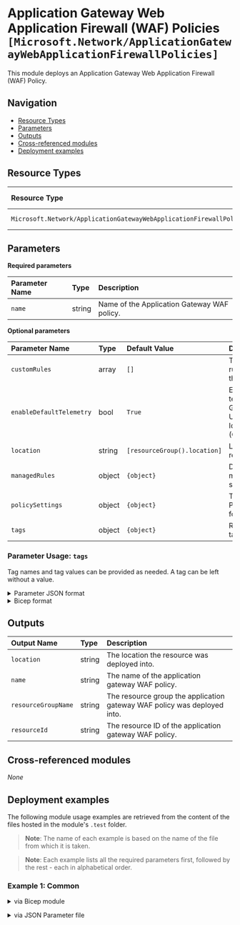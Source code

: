 # Application Gateway Web Application Firewall (WAF) Policies `[Microsoft.Network/ApplicationGatewayWebApplicationFirewallPolicies]`

This module deploys an Application Gateway Web Application Firewall (WAF) Policy.

## Navigation

- [Resource Types](#Resource-Types)
- [Parameters](#Parameters)
- [Outputs](#Outputs)
- [Cross-referenced modules](#Cross-referenced-modules)
- [Deployment examples](#Deployment-examples)

## Resource Types

| Resource Type | API Version |
| :-- | :-- |
| `Microsoft.Network/ApplicationGatewayWebApplicationFirewallPolicies` | [2022-11-01](https://learn.microsoft.com/en-us/azure/templates/Microsoft.Network/ApplicationGatewayWebApplicationFirewallPolicies) |

## Parameters

**Required parameters**

| Parameter Name | Type | Description |
| :-- | :-- | :-- |
| `name` | string | Name of the Application Gateway WAF policy. |

**Optional parameters**

| Parameter Name | Type | Default Value | Description |
| :-- | :-- | :-- | :-- |
| `customRules` | array | `[]` | The custom rules inside the policy. |
| `enableDefaultTelemetry` | bool | `True` | Enable telemetry via a Globally Unique Identifier (GUID). |
| `location` | string | `[resourceGroup().location]` | Location for all resources. |
| `managedRules` | object | `{object}` | Describes the managedRules structure. |
| `policySettings` | object | `{object}` | The PolicySettings for policy. |
| `tags` | object | `{object}` | Resource tags. |


### Parameter Usage: `tags`

Tag names and tag values can be provided as needed. A tag can be left without a value.

<details>

<summary>Parameter JSON format</summary>

```json
"tags": {
    "value": {
        "Environment": "Non-Prod",
        "Contact": "test.user@testcompany.com",
        "PurchaseOrder": "1234",
        "CostCenter": "7890",
        "ServiceName": "DeploymentValidation",
        "Role": "DeploymentValidation"
    }
}
```

</details>

<details>

<summary>Bicep format</summary>

```bicep
tags: {
    Environment: 'Non-Prod'
    Contact: 'test.user@testcompany.com'
    PurchaseOrder: '1234'
    CostCenter: '7890'
    ServiceName: 'DeploymentValidation'
    Role: 'DeploymentValidation'
}
```

</details>
<p>

## Outputs

| Output Name | Type | Description |
| :-- | :-- | :-- |
| `location` | string | The location the resource was deployed into. |
| `name` | string | The name of the application gateway WAF policy. |
| `resourceGroupName` | string | The resource group the application gateway WAF policy was deployed into. |
| `resourceId` | string | The resource ID of the application gateway WAF policy. |

## Cross-referenced modules

_None_

## Deployment examples

The following module usage examples are retrieved from the content of the files hosted in the module's `.test` folder.
   >**Note**: The name of each example is based on the name of the file from which it is taken.

   >**Note**: Each example lists all the required parameters first, followed by the rest - each in alphabetical order.

<h3>Example 1: Common</h3>

<details>

<summary>via Bicep module</summary>

```bicep
module applicationGatewayWebApplicationFirewallPolicies './network/application-gateway-web-application-firewall-policies/main.bicep' = {
  name: '${uniqueString(deployment().name, location)}-test-nagwafpcom'
  params: {
    // Required parameters
    name: '<<namePrefix>>nagwafpcom001'
    // Non-required parameters
    enableDefaultTelemetry: '<enableDefaultTelemetry>'
    managedRules: {
      managedRuleSets: [
        {
          ruleGroupOverrides: []
          ruleSetType: 'OWASP'
          ruleSetVersion: '3.2'
        }
        {
          ruleGroupOverrides: []
          ruleSetType: 'Microsoft_BotManagerRuleSet'
          ruleSetVersion: '0.1'
        }
      ]
    }
    policySettings: {
      fileUploadLimitInMb: 10
      mode: 'Prevention'
      state: 'Enabled'
    }
    tags: {
      Environment: 'Non-Prod'
      Role: 'DeploymentValidation'
    }
  }
}
```

</details>
<p>

<details>

<summary>via JSON Parameter file</summary>

```json
{
  "$schema": "https://schema.management.azure.com/schemas/2019-04-01/deploymentParameters.json#",
  "contentVersion": "1.0.0.0",
  "parameters": {
    // Required parameters
    "name": {
      "value": "<<namePrefix>>nagwafpcom001"
    },
    // Non-required parameters
    "enableDefaultTelemetry": {
      "value": "<enableDefaultTelemetry>"
    },
    "managedRules": {
      "value": {
        "managedRuleSets": [
          {
            "ruleGroupOverrides": [],
            "ruleSetType": "OWASP",
            "ruleSetVersion": "3.2"
          },
          {
            "ruleGroupOverrides": [],
            "ruleSetType": "Microsoft_BotManagerRuleSet",
            "ruleSetVersion": "0.1"
          }
        ]
      }
    },
    "policySettings": {
      "value": {
        "fileUploadLimitInMb": 10,
        "mode": "Prevention",
        "state": "Enabled"
      }
    },
    "tags": {
      "value": {
        "Environment": "Non-Prod",
        "Role": "DeploymentValidation"
      }
    }
  }
}
```

</details>
<p>
